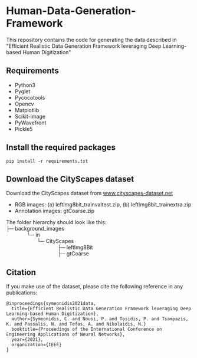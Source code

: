# Human-Data-Generation-Framework
This repository contains the code for generating the data described in "Efficient Realistic Data Generation Framework leveraging Deep Learning-based Human Digitization"

## Requirements
* Python3
* Pyglet
* Pycocotools
* Opencv
* Matplotlib
* Scikit-image
* PyWavefront
* Pickle5


## Install the required packages
```
pip install -r requirements.txt
```

## Download the CityScapes dataset

Download the CityScapes dataset from www.cityscapes-dataset.net <br />
* RGB images: (a) leftImg8bit_trainvaltest.zip,  (b) leftImg8bit_trainextra.zip <br />
* Annotation images: gtCoarse.zip <br />

The folder hierarchy should look like this: <br />
├─ background_images <br />
    └─ in <br />
      └─ CityScapes <br />
          ├─ leftImg8Bit <br />
          ├─ gtCoarse <br />
          
## Citation
If you make use of the dataset, please cite the following reference in any publications:
```
@inproceedings{symeonidis2021data,
  title={Efficient Realistic Data Generation Framework leveraging Deep Learning-based Human Digitization},
  author={Symeonidis, C. and Nousi, P. and Tosidis, P. and Tsampazis, K. and Passalis, N. and Tefas, A. and Nikolaidis, N.}
  booktitle={Proceedings of the International Conference on Engineering Applications of Neural Networks},
  year={2021},
  organization={IEEE}
}
```
